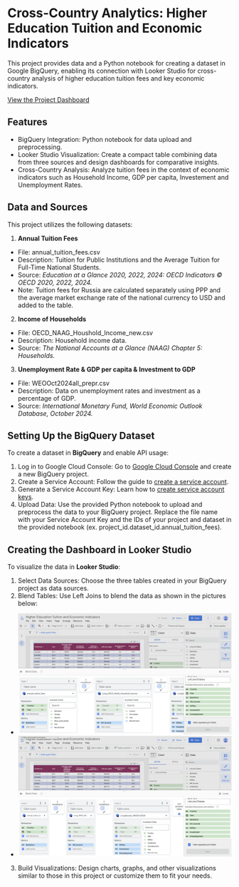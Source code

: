 # Cross-Country Analytics: Higher Education Tuition and Economic Indicators
This project provides data and a Python notebook for creating a dataset in Google BigQuery, enabling its connection with Looker Studio for cross-country analysis of higher education tuition fees and key economic indicators.

[View the Project Dashboard](https://lookerstudio.google.com/s/iV0w5dVmWlI)

## Features
- BigQuery Integration: Python notebook for data upload and preprocessing.
- Looker Studio Visualization: Create a compact table combining data from three sources and design dashboards for comparative insights.
- Cross-Country Analysis: Analyze tuition fees in the context of economic indicators such as Household Income, GDP per capita, Investement and Unemployment Rates.

## Data and Sources
This project utilizes the following datasets:
1. **Annual Tuition Fees**
- File: annual_tuition_fees.csv
- Description: Tuition for Public Institutions and the Average Tuition for Full-Time National Students.
- Source: *Education at a Glance 2020, 2022, 2024: OECD Indicators © OECD 2020, 2022, 2024.*
- Note: Tuition fees for Russia are calculated separately using PPP and the average market exchange rate of the national currency to USD and added to the table.
2. **Income of Households**
- File: OECD_NAAG_Houshold_Income_new.csv
- Description: Household income data.
- Source: *The National Accounts at a Glance (NAAG) Chapter 5: Households.*
3. **Unemployment Rate & GDP per capita & Investment to GDP**
- File: WEOOct2024all_prepr.csv
- Description: Data on unemployment rates and investment as a percentage of GDP.
- Source: *International Monetary Fund, World Economic Outlook Database, October 2024.*

## Setting Up the BigQuery Dataset
To create a dataset in **BigQuery** and enable API usage:
1. Log in to Google Cloud Console: Go to [Google Cloud Console](https://console.cloud.google.com/) and create a new BigQuery project.
2. Create a Service Account: Follow the guide to [create a service account](https://cloud.google.com/iam/docs/service-accounts-create).
3. Generate a Service Account Key: Learn how to [create service account keys](https://cloud.google.com/iam/docs/keys-create-delete).
4. Upload Data: Use the provided Python notebook to upload and preprocess the data to your BigQuery project. Replace the file name with your Service Account Key and the IDs of your project and dataset in the provided notebook (ex. project_id.dataset_id.annual_tuition_fees).

## Creating the Dashboard in Looker Studio
To visualize the data in **Looker Studio**:
1. Select Data Sources: Choose the three tables created in your BigQuery project as data sources.
2. Blend Tables: Use Left Joins to blend the data as shown in the pictures below:
- ![Left Join of Tabel1 and Table2](Images/DataSource_LeftJoin3Tables_1-2.png)
- ![One more Left Join of Table3](Images/DataSource_LeftJoin3Tables_3.png)
3. Build Visualizations: Design charts, graphs, and other visualizations similar to those in this project or customize them to fit your needs.
